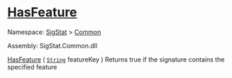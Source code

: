 # [HasFeature](./Signature-100663444.md)

Namespace: [SigStat]() > [Common](./../README.md)

Assembly: SigStat.Common.dll

[HasFeature](./Signature-100663444.md) ( [`String`](https://docs.microsoft.com/en-us/dotnet/api/System.String) featureKey )              Returns true if the signature contains the specified feature
